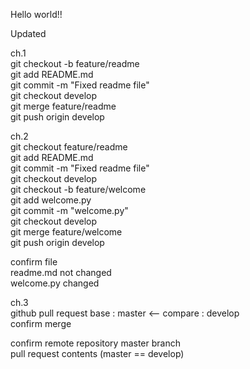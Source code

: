 
Hello world!!

Updated

ch.1<br>
git checkout -b feature/readme<br>
git add README.md<br>
git commit -m "Fixed readme file"<br>
git checkout develop<br>
git merge feature/readme<br>
git push origin develop<br>


ch.2<br>
git checkout feature/readme<br>
git add README.md<br>
git commit -m "Fixed readme file"<br>
git checkout develop<br>
git checkout -b feature/welcome<br>
git add welcome.py<br>
git commit -m "welcome.py"<br>
git checkout develop<br>
git merge feature/welcome<br>
git push origin develop<br>

confirm file<br>
readme.md not changed<br>
welcome.py changed<br>

ch.3<br>
github pull request base : master <-- compare : develop<br>
confirm merge<br>

confirm remote repository master branch<br>
pull request contents (master == develop)<br>